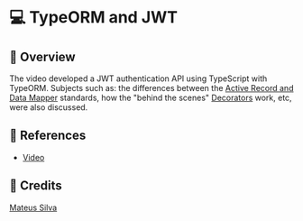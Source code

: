 
# 💻 TypeORM and JWT

## 🚀 Overview

The video developed a JWT authentication API using TypeScript with TypeORM. Subjects such as: the differences between the [Active Record and Data Mapper](https://typeorm.io/#/active-record-data-mapper) standards, how the "behind the scenes" [Decorators](https://typeorm.io/#/decorator-reference) work, etc, were also discussed.

## 📎 References

-  [Video](https://www.youtube.com/watch?v=TjAXBLszCb0&ab_channel=MateusSilva)

## 🌟 Credits

[Mateus Silva](https://www.instagram.com/imateus.silva)
